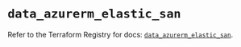 # `data_azurerm_elastic_san`

Refer to the Terraform Registry for docs: [`data_azurerm_elastic_san`](https://registry.terraform.io/providers/hashicorp/azurerm/3.108.0/docs/data-sources/elastic_san).
